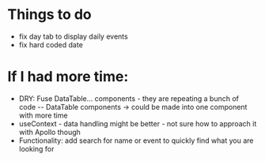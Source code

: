 # Things to do

- fix day tab to display daily events
- fix hard coded date

# If I had more time:

- DRY: Fuse DataTable... components - they are repeating a bunch of code
  -- DataTable components -> could be made into one component with more time
- useContext - data handling might be better - not sure how to approach it with Apollo though
- Functionality: add search for name or event to quickly find what you are looking for
